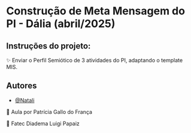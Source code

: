 # Construção de Meta Mensagem do PI - Dália (abril/2025)
## Instruções do projeto:

✨ Enviar o Perfil Semiótico de 3 atividades do PI, adaptando o template MIS.
    
## Autores

- [@Natali](https://github.com/nouveauromance)

🔗 Aula por Patrícia Gallo do França

📍 Fatec Diadema Luigi Papaiz 
